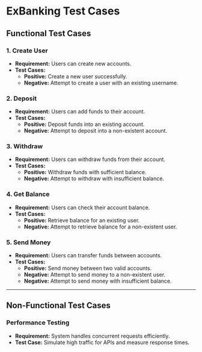 # **ExBanking Test Cases**

## **Functional Test Cases**

### **1. Create User**
- **Requirement:** Users can create new accounts.
- **Test Cases:**
  - **Positive:** Create a new user successfully.
  - **Negative:** Attempt to create a user with an existing username.

### **2. Deposit**
- **Requirement:** Users can add funds to their account.
- **Test Cases:**
  - **Positive:** Deposit funds into an existing account.
  - **Negative:** Attempt to deposit into a non-existent account.

### **3. Withdraw**
- **Requirement:** Users can withdraw funds from their account.
- **Test Cases:**
  - **Positive:** Withdraw funds with sufficient balance.
  - **Negative:** Attempt to withdraw with insufficient balance.

### **4. Get Balance**
- **Requirement:** Users can check their account balance.
- **Test Cases:**
  - **Positive:** Retrieve balance for an existing user.
  - **Negative:** Attempt to retrieve balance for a non-existent user.

### **5. Send Money**
- **Requirement:** Users can transfer funds between accounts.
- **Test Cases:**
  - **Positive:** Send money between two valid accounts.
  - **Negative:** Attempt to send money to a non-existent user.
  - **Negative:** Attempt to send money with insufficient balance.

---

## **Non-Functional Test Cases**

### **Performance Testing**
- **Requirement:** System handles concurrent requests efficiently.
- **Test Case:** Simulate high traffic for APIs and measure response times.